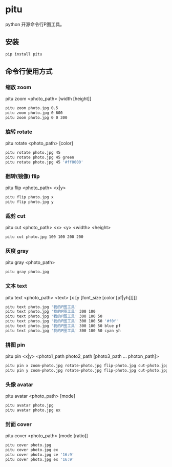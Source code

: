 # pitu
python 开源命令行P图工具。

## 安装

``` sh
pip install pitu
```

## 命令行使用方式

### 缩放 zoom

pitu zoom <photo_path> <ratio> [width [height]]

``` sh
pitu zoom photo.jpg 0.5
pitu zoom photo.jpg 0 600
pitu zoom photo.jpg 0 0 300
```

### 旋转 rotate

pitu rotate <photo_path> <angle> [color]

``` sh
pitu rotate photo.jpg 45
pitu rotate photo.jpg 45 green
pitu rotate photo.jpg 45 '#ff0000'
```

### 翻转(镜像) flip

pitu flip <photo_path> <x|y>

``` sh
pitu flip photo.jpg x
pitu flip photo.jpg y
```

### 裁剪 cut

pitu cut <photo_path> &lt;x&gt; &lt;y&gt; &lt;width&gt; &lt;height&gt;

``` sh
pitu cut photo.jpg 100 100 200 200
```

### 灰度 gray

pitu gray <photo_path>

``` sh
pitu gray photo.jpg
```

### 文本 text

pitu text <photo_path> &lt;text&gt; [x [y [font_size [color [pf|yh]]]]]

``` sh
pitu text photo.jpg '我的P图工具'
pitu text photo.jpg '我的P图工具' 300 100
pitu text photo.jpg '我的P图工具' 300 100 50
pitu text photo.jpg '我的P图工具' 300 100 50 '#f0f'
pitu text photo.jpg '我的P图工具' 300 100 50 blue pf
pitu text photo.jpg '我的P图工具' 300 100 50 cyan yh
```

### 拼图 pin

pitu pin <x|y> &lt;photo1_path photo2_path [photo3_path ... photon_path]&gt;

``` sh
pitu pin x zoom-photo.jpg rotate-photo.jpg flip-photo.jpg cut-photo.jpg gray-photo.jpg  text-photo.jpg
pitu pin y zoom-photo.jpg rotate-photo.jpg flip-photo.jpg cut-photo.jpg gray-photo.jpg  text-photo.jpg
```

### 头像 avatar

pitu avatar <photo_path> [mode]

``` sh
pitu avatar photo.jpg
pitu avatar photo.jpg ex
```

### 封面 cover

pitu cover <photo_path> [mode [ratio]]

``` sh
pitu cover photo.jpg
pitu cover photo.jpg ex
pitu cover photo.jpg ce '16:9'
pitu cover photo.jpg ex '16:9'
```
